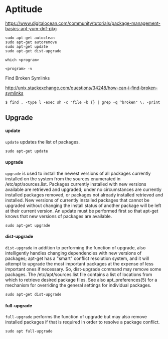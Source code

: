 # Aptitude

https://www.digitalocean.com/community/tutorials/package-management-basics-apt-yum-dnf-pkg

```
sudo apt-get autoclean
sudo apt-get autoremove
sudo apt-get update
sudo apt-get dist-upgrade
```


```
which <program>
```

```
<program> -v
```


Find Broken Symlinks

http://unix.stackexchange.com/questions/34248/how-can-i-find-broken-symlinks

    $ find . -type l -exec sh -c "file -b {} | grep -q ^broken" \; -print


## Upgrade

#### update

`update` updates the list of packages.

```
sudo apt-get update
```

#### upgrade

`upgrade` is used to install the newest versions of all packages currently installed on the system from the sources enumerated in /etc/apt/sources.list. Packages currently installed with new versions available are retrieved and upgraded; under no circumstances are currently installed packages removed, or packages not already installed retrieved and installed. New versions of currently installed packages that cannot be upgraded without changing the install status of another package will be left at their current version. An update must be performed first so that apt-get knows that new versions of packages are available.

```
sudo apt-get upgrade
```

#### dist-upgrade

`dist-upgrade` in addition to performing the function of upgrade, also intelligently handles changing dependencies with new versions of packages; apt-get has a "smart" conflict resolution system, and it will attempt to upgrade the most important packages at the expense of less important ones if necessary. So, dist-upgrade command may remove some packages. The /etc/apt/sources.list file contains a list of locations from which to retrieve desired package files. See also apt_preferences(5) for a mechanism for overriding the general settings for individual packages.

```
sudo apt-get dist-upgrade
```

#### full-upgrade

`full-upgrade` performs the function of upgrade but may also remove installed packages if that is required in order to resolve a package conflict.

```
sudo apt full-upgrade
```
